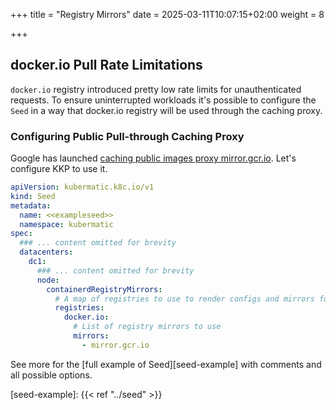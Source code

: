 +++
title = "Registry Mirrors"
date = 2025-03-11T10:07:15+02:00
weight = 8

+++

## docker.io Pull Rate Limitations

`docker.io` registry introduced pretty low rate limits for unauthenticated
requests. To ensure uninterrupted workloads it's possible to configure the
`Seed` in a way that docker.io registry will be used through the caching proxy.

### Configuring Public Pull-through Caching Proxy

Google has launched [caching public images proxy mirror.gcr.io](https://cloud.google.com/artifact-registry/docs/pull-cached-dockerhub-images).
Let's configure KKP to use it.

```yaml
apiVersion: kubermatic.k8c.io/v1
kind: Seed
metadata:
  name: <<exampleseed>>
  namespace: kubermatic
spec:
  ### ... content omitted for brevity
  datacenters:
    dc1:
      ### ... content omitted for brevity
      node:
        containerdRegistryMirrors:
          # A map of registries to use to render configs and mirrors for containerd registries
          registries:
            docker.io:
              # List of registry mirrors to use
              mirrors:
                - mirror.gcr.io
```

See more for the [full example of Seed][seed-example] with comments and all possible
options.

[seed-example]: {{< ref "../seed" >}}
